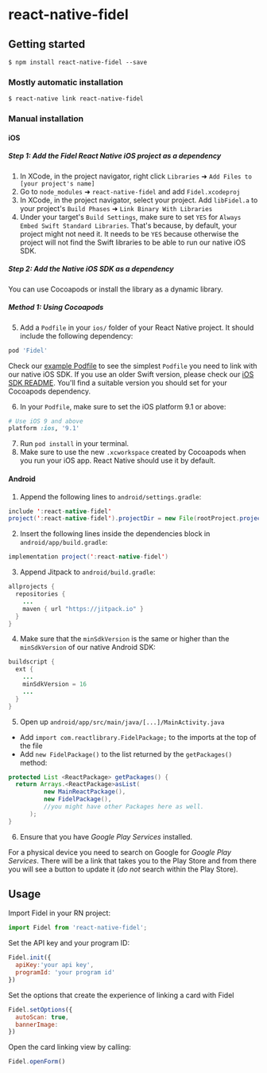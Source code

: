 
# react-native-fidel

## Getting started

`$ npm install react-native-fidel --save`

### Mostly automatic installation

`$ react-native link react-native-fidel`

### Manual installation

#### iOS

##### Step 1: Add the Fidel React Native iOS project as a dependency

1. In XCode, in the project navigator, right click `Libraries` ➜ `Add Files to [your project's name]`
2. Go to `node_modules` ➜ `react-native-fidel` and add `Fidel.xcodeproj`
3. In XCode, in the project navigator, select your project. Add `libFidel.a` to your project's `Build Phases` ➜ `Link Binary With Libraries`
4. Under your target's `Build Settings`, make sure to set `YES` for `Always Embed Swift Standard Libraries`. That's because, by default, your project might not need it. It needs to be `YES` because otherwise the project will not find the Swift libraries to be able to run our native iOS SDK.

##### Step 2: Add the Native iOS SDK as a dependency

You can use Cocoapods or install the library as a dynamic library.

##### Method 1: Using Cocoapods

5. Add a `Podfile` in your `ios/` folder of your React Native project. It should include the following dependency:

```ruby
pod 'Fidel'
```

Check our [example Podfile](https://github.com/FidelLimited/rn-sdk/blob/master/example/ios/Podfile) to see the simplest `Podfile` you need to link with our native iOS SDK.
If you use an older Swift version, please check our [iOS SDK README](https://github.com/FidelLimited/fidel-ios#readme). You'll find a suitable version you should set for your Cocoapods dependency.

6. In your `Podfile`, make sure to set the iOS platform 9.1 or above:

```ruby
# Use iOS 9 and above
platform :ios, '9.1'
```

7. Run `pod install` in your terminal.
8. Make sure to use the new `.xcworkspace` created by Cocoapods when you run your iOS app. React Native should use it by default.

#### Android

1. Append the following lines to `android/settings.gradle`:

```java
include ':react-native-fidel'
project(':react-native-fidel').projectDir = new File(rootProject.projectDir, 	'../node_modules/react-native-fidel/android')
```

2. Insert the following lines inside the dependencies block in `android/app/build.gradle`:

```java
implementation project(':react-native-fidel')
```

3. Append Jitpack to `android/build.gradle`:

```java
allprojects {
  repositories {
    ...
    maven { url "https://jitpack.io" }
  }
}
```

4. Make sure that the `minSdkVersion` is the same or higher than the `minSdkVersion` of our native Android SDK:

```java
buildscript {
  ext {
    ...
    minSdkVersion = 16
    ...
  }
}
```

5. Open up `android/app/src/main/java/[...]/MainActivity.java`

- Add `import com.reactlibrary.FidelPackage;` to the imports at the top of the file
- Add `new FidelPackage()` to the list returned by the `getPackages()` method:

```java
protected List <ReactPackage> getPackages() {
  return Arrays.<ReactPackage>asList(
          new MainReactPackage(),
          new FidelPackage(),
          //you might have other Packages here as well.
      );
}
```

6. Ensure that you have *Google Play Services* installed.

For a physical device you need to search on Google for *Google Play Services*. There will be a link that takes you to the Play Store and from there you will see a button to update it (*do not* search within the Play Store).

## Usage

Import Fidel in your RN project:

```javascript
import Fidel from 'react-native-fidel';
```

Set the API key and your program ID:

```javascript
Fidel.init({
  apiKey:'your api key',
  programId: 'your program id'
})
```

Set the options that create the experience of linking a card with Fidel

```javascript
Fidel.setOptions({
  autoScan: true,
  bannerImage: 
})
```

Open the card linking view by calling:

```javascript
Fidel.openForm()
```